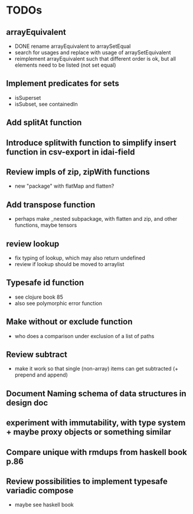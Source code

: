 # TODOs

## arrayEquivalent

* DONE rename arrayEquivalent to arraySetEqual 
* search for usages and replace with usage of arraySetEquivalent
* reimplement arrayEquivalent such that different order is ok, but all elements need to be listed (not set equal)

## Implement predicates for sets

* isSuperset
* isSubset, see containedIn

## Add splitAt function

## Introduce splitwith function to simplify insert function in csv-export in idai-field

## Review impls of zip, zipWith functions

* new "package" with flatMap and flatten?

## Add transpose function

* perhaps make _nested subpackage, with flatten and zip, and other functions, maybe tensors

## review lookup

* fix typing of lookup, which may also return undefined
* review if lookup should be moved to arraylist

## Typesafe id function 

* see clojure book 85
* also see polymorphic error function

## Make without or exclude function

* who does a comparison under exclusion of a list of paths

## Review subtract

* make it work so that single (non-array) items can get subtracted (+ prepend and append)

## Document Naming schema of data structures in design doc

## experiment with immutability, with type system + maybe proxy objects or something similar

## Compare unique with rmdups from haskell book p.86

## Review possibilities to implement typesafe variadic compose

* maybe see haskell book



